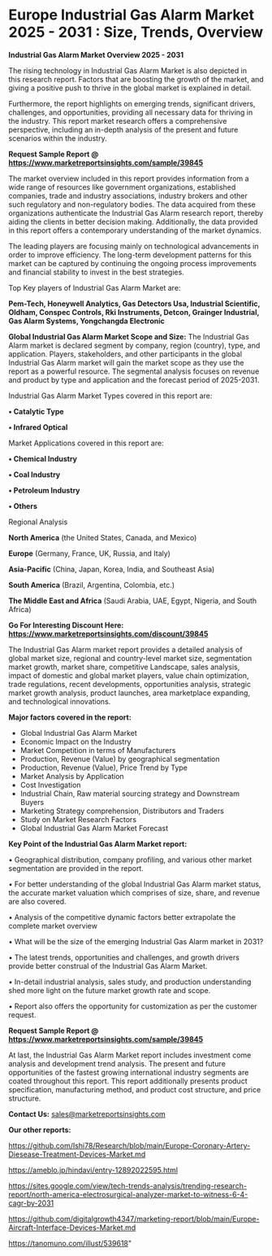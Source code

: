 # Europe Industrial Gas Alarm Market 2025 - 2031 : Size, Trends, Overview

<Strong> Industrial Gas Alarm Market Overview 2025 - 2031</strong>

The rising technology in Industrial Gas Alarm Market is also depicted in this research report. Factors that are boosting the growth of the market, and giving a positive push to thrive in the global market is explained in detail.

Furthermore, the report highlights on emerging trends, significant drivers, challenges, and opportunities, providing all necessary data for thriving in the industry. This report market research offers a comprehensive perspective, including an in-depth analysis of the present and future scenarios within the industry.

<strong>Request Sample Report @ <a href=https://www.marketreportsinsights.com/sample/39845>https://www.marketreportsinsights.com/sample/39845</a></strong>

The market overview included in this report provides information from a wide range of resources like government organizations, established companies, trade and industry associations, industry brokers and other such regulatory and non-regulatory bodies. The data acquired from these organizations authenticate the Industrial Gas Alarm research report, thereby aiding the clients in better decision making. Additionally, the data provided in this report offers a contemporary understanding of the market dynamics.

The leading players are focusing mainly on technological advancements in order to improve efficiency. The long-term development patterns for this market can be captured by continuing the ongoing process improvements and financial stability to invest in the best strategies.

Top Key players of Industrial Gas Alarm Market are:

<strong>Pem-Tech, Honeywell Analytics, Gas Detectors Usa, Industrial Scientific, Oldham, Conspec Controls, Rki Instruments, Detcon, Grainger Industrial, Gas Alarm Systems, Yongchangda Electronic</strong>

<strong><b>Global Industrial Gas Alarm Market Scope and Size:</b></strong>
The Industrial Gas Alarm market is declared segment by company, region (country), type, and application. Players, stakeholders, and other participants in the global Industrial Gas Alarm market will gain the market scope as they use the report as a powerful resource. The segmental analysis focuses on revenue and product by type and application and the forecast period of 2025-2031.

Industrial Gas Alarm Market Types covered in this report are:

<strong>•  Catalytic Type

•  Infrared Optical</strong>

Market Applications covered in this report are:

<strong>•  Chemical Industry

•  Coal Industry

•  Petroleum Industry

•  Others</strong> 

Regional Analysis

<strong>North America</strong> (the United States, Canada, and Mexico)

<strong>Europe</strong> (Germany, France, UK, Russia, and Italy)

<strong>Asia-Pacific</strong> (China, Japan, Korea, India, and Southeast Asia)

<strong>South America</strong> (Brazil, Argentina, Colombia, etc.)

<strong>The Middle East and Africa</strong> (Saudi Arabia, UAE, Egypt, Nigeria, and South Africa)

<strong>Go For Interesting Discount Here: <a href=https://www.marketreportsinsights.com/discount/39845>https://www.marketreportsinsights.com/discount/39845</a></strong>

The Industrial Gas Alarm market report provides a detailed analysis of global market size, regional and country-level market size, segmentation market growth, market share, competitive Landscape, sales analysis, impact of domestic and global market players, value chain optimization, trade regulations, recent developments, opportunities analysis, strategic market growth analysis, product launches, area marketplace expanding, and technological innovations.

<strong><b>Major factors covered in the report:</b></strong>
<ul>
  <li>Global Industrial Gas Alarm Market </li>
  <li>Economic Impact on the Industry</li>
  <li>Market Competition in terms of Manufacturers</li>
  <li>Production, Revenue (Value) by geographical segmentation</li>
  <li>Production, Revenue (Value), Price Trend by Type</li>
  <li>Market Analysis by Application</li>
  <li>Cost Investigation</li>
  <li>Industrial Chain, Raw material sourcing strategy and Downstream Buyers</li>
  <li>Marketing Strategy comprehension, Distributors and Traders</li>
  <li>Study on Market Research Factors</li>
  <li>Global Industrial Gas Alarm Market Forecast</li>
</ul>

<strong><b>Key Point of the Industrial Gas Alarm Market report:</b></strong>

• Geographical distribution, company profiling, and various other market segmentation are provided in the report.

• For better understanding of the global Industrial Gas Alarm market status, the accurate market valuation which comprises of size, share, and revenue are also covered.

• Analysis of the competitive dynamic factors better extrapolate the complete market overview

• What will be the size of the emerging Industrial Gas Alarm market in 2031?

• The latest trends, opportunities and challenges, and growth drivers provide better construal of the Industrial Gas Alarm Market.

• In-detail industrial analysis, sales study, and production understanding shed more light on the future market growth rate and scope.

• Report also offers the opportunity for customization as per the customer request.

<strong>Request Sample Report @ <a href=https://www.marketreportsinsights.com/sample/39845>https://www.marketreportsinsights.com/sample/39845</a></strong>

At last, the Industrial Gas Alarm Market report includes investment come analysis and development trend analysis. The present and future opportunities of the fastest growing international industry segments are coated throughout this report. This report additionally presents product specification, manufacturing method, and product cost structure, and price structure.

<strong>Contact Us:</strong>
sales@marketreportsinsights.com

<strong>Our other reports:</strong>

<a href=https://github.com/Ishi78/Research/blob/main/Europe-Coronary-Artery-Diesease-Treatment-Devices-Market.md>https://github.com/Ishi78/Research/blob/main/Europe-Coronary-Artery-Diesease-Treatment-Devices-Market.md</a>

<a href=https://ameblo.jp/hindavi/entry-12892022595.html>https://ameblo.jp/hindavi/entry-12892022595.html</a>

<a href=https://sites.google.com/view/tech-trends-analysis/trending-research-report/north-america-electrosurgical-analyzer-market-to-witness-6-4-cagr-by-2031>https://sites.google.com/view/tech-trends-analysis/trending-research-report/north-america-electrosurgical-analyzer-market-to-witness-6-4-cagr-by-2031</a>

<a href=https://github.com/digitalgrowth4347/marketing-report/blob/main/Europe-Aircraft-Interface-Devices-Market.md>https://github.com/digitalgrowth4347/marketing-report/blob/main/Europe-Aircraft-Interface-Devices-Market.md</a>

<a href=https://tanomuno.com/illust/539618>https://tanomuno.com/illust/539618</a>"
